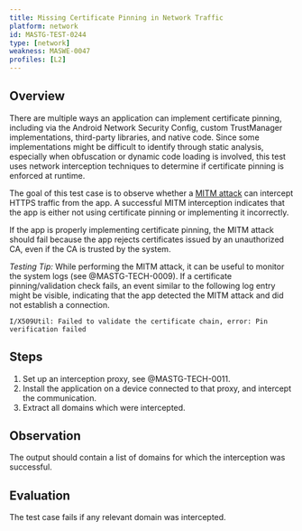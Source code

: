 ```yaml
---
title: Missing Certificate Pinning in Network Traffic
platform: network
id: MASTG-TEST-0244
type: [network]
weakness: MASWE-0047
profiles: [L2]
---
```


## Overview

There are multiple ways an application can implement certificate pinning, including via the Android Network Security Config, custom TrustManager implementations, third-party libraries, and native code. Since some implementations might be difficult to identify through static analysis, especially when obfuscation or dynamic code loading is involved, this test uses network interception techniques to determine if certificate pinning is enforced at runtime.

The goal of this test case is to observe whether a [MITM attack](../../../Document/0x04f-Testing-Network-Communication.md#intercepting-network-traffic-through-mitm) can intercept HTTPS traffic from the app. A successful MITM interception indicates that the app is either not using certificate pinning or implementing it incorrectly.

If the app is properly implementing certificate pinning, the MITM attack should fail because the app rejects certificates issued by an unauthorized CA, even if the CA is trusted by the system.

_Testing Tip:_ While performing the MITM attack, it can be useful to monitor the system logs (see @MASTG-TECH-0009). If a certificate pinning/validation check fails, an event similar to the following log entry might be visible, indicating that the app detected the MITM attack and did not establish a connection.

`I/X509Util: Failed to validate the certificate chain, error: Pin verification failed`

## Steps

1. Set up an interception proxy, see @MASTG-TECH-0011.
2. Install the application on a device connected to that proxy, and intercept the communication.
3. Extract all domains which were intercepted.

## Observation

The output should contain a list of domains for which the interception was successful.

## Evaluation

The test case fails if any relevant domain was intercepted.
